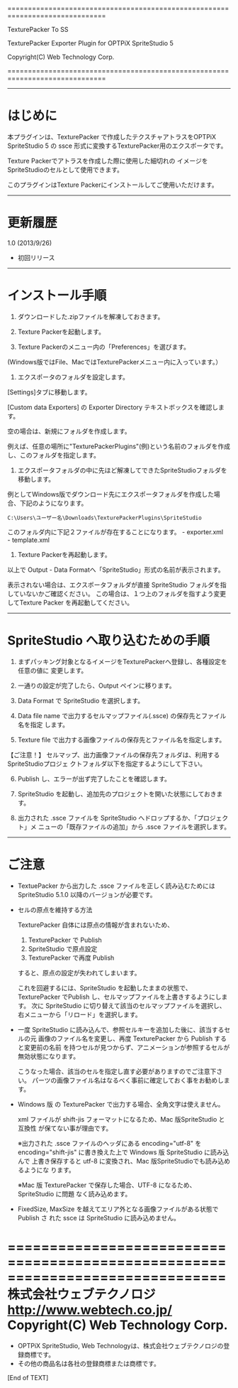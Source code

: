 ==============================================================================

  TexturePacker To SS
  
  TexturePacker Exporter Plugin for OPTPiX SpriteStudio 5

  Copyright(C) Web Technology Corp.

==============================================================================

------------------------------------------------------------------------------
# はじめに

本プラグインは、TexturePacker で作成したテクスチャアトラスをOPTPiX SpriteStudio 5 の
ssce 形式に変換するTexturePacker用のエクスポータです。

Texture Packerでアトラスを作成した際に使用した細切れの
イメージをSpriteStudioのセルとして使用できます。

このプラグインはTexture Packerにインストールしてご使用いただけます。

------------------------------------------------------------------------------
# 更新履歴

1.0 (2013/9/26)
- 初回リリース

------------------------------------------------------------------------------
# インストール手順

1. ダウンロードした.zipファイルを解凍しておきます。

1. Texture Packerを起動します。

1. Texture Packerのメニュー内の「Preferences」を選びます。  

  (Windows版ではFile、MacではTexturePackerメニュー内に入っています。）

1. エクスポータのフォルダを設定します。  

  [Settings]タブに移動します。
  
  [Custom data Exporters] の Exporter Directory テキストボックスを確認します。

  空の場合は、新規にフォルダを作成します。

  例えば、任意の場所に"TexturePackerPlugins"(例)という名前のフォルダを作成し、このフォルダを指定します。

1. エクスポータフォルダの中に先ほど解凍してできたSpriteStudioフォルダを移動します。

  例としてWindows版でダウンロード先にエクスポータフォルダを作成した場合、下記のようになります。
  
  `C:\Users\ユーザー名\Downloads\TexturePackerPlugins\SpriteStudio`
  
  このフォルダ内に下記２ファイルが存在することになります。
    - exporter.xml  
    - template.xml

1. Texture Packerを再起動します。

以上で Output - Data Formatへ「SpriteStudio」形式の名前が表示されます。

表示されない場合は、エクスポータフォルダが直接 SpriteStudio フォルダを指していないかご確認ください。
この場合は、１つ上のフォルダを指すよう変更してTexture Packer を再起動してください。

------------------------------------------------------------------------------
# SpriteStudio へ取り込むための手順

1. まずパッキング対象となるイメージをTexturePackerへ登録し、各種設定を任意の値に
  変更します。

2. 一通りの設定が完了したら、Output ペインに移ります。

3. Data Format で SpriteStudio を選択します。

4. Data file name で出力するセルマップファイル(.ssce) の保存先とファイル名を指定
  します。

5. Texture file で出力する画像ファイルの保存先とファイル名を指定します。

  【ご注意！】
  セルマップ、出力画像ファイルの保存先フォルダは、利用するSpriteStudioプロジェ
  クトフォルダ以下を指定するようにして下さい。

6. Publish し、エラーが出ず完了したことを確認します。

7. SpriteStudio を起動し、追加先のプロジェクトを開いた状態にしておきます。

8. 出力された .ssce ファイルを SpriteStudio へドロップするか、「プロジェクト」メ
  ニューの「既存ファイルの追加」から .ssce ファイルを選択します。

------------------------------------------------------------------------------
# ご注意

- TextuePacker から出力した .ssce ファイルを正しく読み込むためには
  SpriteStudio 5.1.0 以降のバージョンが必要です。

- セルの原点を維持する方法

  TexturePacker 自体には原点の情報が含まれないため、
  1. TexturePacker で Publish
  2. SpriteStudio で原点設定
  3. TexturePacker で再度 Publish
  
  すると、原点の設定が失われてしまいます。

  これを回避するには、SpriteStudio を起動したままの状態で、TexturePacker でPublish し、セルマップファイルを上書きするようにします。
  次に SpriteStudio に切り替えて該当のセルマップファイルを選択し、右メニューから「リロード」を選択します。

- 一度 SpriteStudio に読み込んで、参照セルキーを追加した後に、該当するセルの元
  画像のファイル名を変更し、再度 TexturePacker から Publish すると変更前の名前
  を持つセルが見つからず、アニメーションが参照するセルが無効状態になります。
  
  こうなった場合、該当のセルを指定し直す必要がありますのでご注意下さい。
  パーツの画像ファイル名はなるべく事前に確定しておく事をお勧めします。

- Windows 版 の TexturePacker で出力する場合、全角文字は使えません。
  
  xml ファイルが shift-jis フォーマットになるため、Mac 版SpriteStudio と互換性
  が保てない事が理由です。
  
  ※出力された .ssce ファイルのヘッダにある encoding="utf-8" を
    encoding="shift-jis" に書き換えた上で Windows 版 SpriteStudio に読み込んで
    上書き保存すると utf-8 に変換され、Mac 版SpriteStudioでも読み込めるようにな
    ります。
  
  ※Mac 版 TexturePacker で保存した場合、UTF-8 になるため、SpriteStudio に問題
    なく読み込めます。

- FixedSize, MaxSize を越えてエリア外となる画像ファイルがある状態で Publish さ
  れた ssce は SpriteStudio に読み込めません。



==============================================================================
株式会社ウェブテクノロジ  
http://www.webtech.co.jp/  
Copyright(C) Web Technology Corp.  
==============================================================================

* OPTPiX SpriteStudio, Web Technologyは、株式会社ウェブテクノロジの登録商標です。
* その他の商品名は各社の登録商標または商標です。

[End of TEXT]
